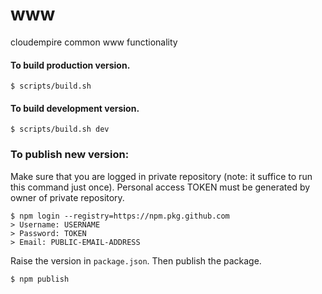 # www
cloudempire common www functionality

#### To build production version.

```
$ scripts/build.sh
```

#### To build development version.

```
$ scripts/build.sh dev
```

### To publish new version:

Make sure that you are logged in private repository (note: it suffice to run this command just once).
Personal access TOKEN must be generated by owner of private repository.

```
$ npm login --registry=https://npm.pkg.github.com
> Username: USERNAME
> Password: TOKEN
> Email: PUBLIC-EMAIL-ADDRESS
```

Raise the version in `package.json`. Then publish the package.

```
$ npm publish
```

